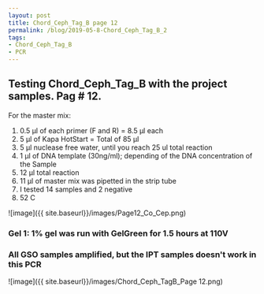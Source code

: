```yaml
---
layout: post
title: Chord_Ceph_Tag_B page 12
permalink: /blog/2019-05-8-Chord_Ceph_Tag_B_2
tags:
- Chord_Ceph_Tag_B
- PCR
---
```


## Testing Chord_Ceph_Tag_B with the project samples. Pag # 12.

For the master mix:

1. 0.5 µl of each primer (F and R) = 8.5 µl each
2. 5 µl of Kapa HotStart = Total of 85 µl
3. 5 µl nuclease free water, until you reach 25 ul total reaction
4. 1 µl of DNA template (30ng/ml); depending of the DNA concentration of the Sample
5. 12 µl total reaction
6. 11 µl of master mix was pipetted in the strip tube
7. I tested 14 samples and 2 negative 
8. 52 C

![image]({{ site.baseurl}}/images/Page12_Co_Cep.png)

### Gel 1: 1% gel was run with GelGreen for 1.5 hours at 110V

### All GSO samples amplified, but the IPT samples doesn't work in this PCR

![image]({{ site.baseurl}}/images/Chord_Ceph_TagB_Page 12.png)
